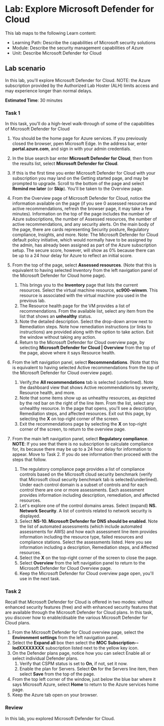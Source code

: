 <!---
---
Lab:
    Title: 'Explore Microsoft Defender for Cloud'
    Learning Path/Module/Unit: 'Learning Path: Describe the capabilities of Microsoft security solutions; Module 2: Describe the security management capabilities of Azure; Unit 3: Describe Microsoft Defender for Cloud'
---
--->

# Lab: Explore Microsoft Defender for Cloud

This lab maps to the following Learn content:

- Learning Path: Describe the capabilities of Microsoft security solutions
- Module: Describe the security management capabilities of Azure
- Unit: Describe Microsoft Defender for Cloud

## Lab scenario

In this lab, you'll explore Microsoft Defender for Cloud.  NOTE: the Azure subscription provided by the Authorized Lab Hoster (ALH) limits access and may experience longer than normal delays.

**Estimated Time**: 30 minutes

### Task 1

In this task, you'll do a high-level walk-through of some of the capabilities of Microsoft Defender for Cloud

1. You should be the home page for Azure services.  If you previously closed the browser, ppen Microsoft Edge. In the address bar, enter **portal.azure.com**, and sign in with your admin credentials.

1. In the blue search bar enter **Microsoft Defender for Cloud**, then from the results list, select **Microsoft Defender for Cloud**.

1. If this is the first time you enter Microsoft Defender for Cloud with your subscription you may land on the Getting started page, and may be prompted to upgrade.  Scroll to the bottom of the page and select **Remind me later** (or **Skip**).  You'll be taken to the Overview page.

1. From the Overview page of Microsoft Defender for Cloud, notice the information available on the page (if you see 0 assessed resources and active recommendations, refresh the browser page, it may take a few minutes).  Information on the top of the page includes the number of Azure subscriptions, the number of Assessed resources, the number of active recommendations, and any security alerts.  On the main body of the page, there are cards representing Security posture, Regulatory compliance, Insights, and more.  Note: The Microsoft Defender for Cloud default policy initiative, which would normally have to be assigned by the admin, has already been assigned as part of the Azure subscription setup. The secure score, however, will show as 0% because there can be up to a 24 hour delay for Azure to reflect an initial score.

1. From the top of the page, select **Assessed resources**.  (Note that this is equivalent to having selected Inventory from the left navigation panel of the Microsoft Defender for Cloud home page).
    1. This brings you to the **Inventory** page that lists the current resources. Select the virtual machine resource, **sc900-winwm**. This resource is associated with the virtual machine you used in the previous lab.
    1. The Resource health page for the VM provides a list of recommendations.  From the available list, select any item from the list that shows an **unhealthy** status.
    1. Note the detailed description.  Select the drop-down arrow next to Remediation steps. Note how remediation instructions (or links to instructions) are provided along with the option to take action.  Exit the window without taking any action.
    1. Return to the Microsoft Defender for Cloud overview page, by selecting **Microsoft Defender for Cloud | Overview** from the top of the page, above where it says Resource health.

1. From the left navigation panel, select **Recommendations**.  (Note that this is equivalent to having selected Active recommendations from the top of the Microsoft Defender for Cloud overview page).
    1. Verify,the **All recommendations** tab is selected (underlined).  Note the dashboard view that shows Active recommendations by severity, Resource health, and more.
    1. Note that some items show up as unhealthy resources, as depicted by the red bar on the right of the line item.  From the list, select any unhealthy resource.  In the page that opens, you'll see a description, Remediation steps, and affected resources. Exit out this page, by selecting the **X** on top-right corner of the screen.
    1. Exit the recommendations page by selecting the **X** on top-right corner of the screen, to return to the overview page.

1. From the main left navigation panel, select **Regulatory compliance**.  **NOTE**: If you see that there is no subscription to calculate compliance for, its because there may be up to a 24 hour delay for information to appear. Move to Task 2.  If you do see information then proceed with the steps that follow.
    1. The regulatory compliance page provides a list of compliance controls based on the Microsoft cloud security benchmark (verify that Microsoft cloud security benchmark tab is selected/underlined). Under each control domain is a subset of controls and for each control there are one or more assessments. Each assessment provides information including description, remediation, and affected resources.
    1. Let's explore one of the control domains areas. Select (expand) **NS. Network Security**. A list of controls related to network security is displayed.
    1. Select **NS-10. Microsoft Defender for DNS should be enabled**. Note the list of automated assessments (which include automated assessments for AWS) and how each assessment line item provides information including the resource type, failed resources and compliance stations. Select the assessments listed.  Here you see information including a description, Remediation steps, and Affected resources.
    1. Select the **X** on the top-right corner of the screen to close the page.
    1. Select **Overview** from the left navigation panel to  return to the Microsoft Defender for Cloud Overview page.
    1. Keep the Microsoft Defender for Cloud overview page open, you'll use in the next task.

### Task 2

Recall that Microsoft Defender for Cloud is offered in two modes: without enhanced security features (free) and with enhanced security features that are available through the Microsoft Defender for Cloud plans. In this task, you discover how to enable/disable the various Microsoft Defender for Cloud plans.

1. From the Microsoft Defender for Cloud overview page, select the **Environment settings** from the left navigation panel.
1. Select  the **Expand all** box then select the **MOC Subscription--lodXXXXXXXX** subscription listed next to the yellow key icon.
1. On the Defender plans page, notice how you can select Enable all or select individual Defender plans. 
    1. Verify that CSPM status is set to **On**, if not, set it now.  
    1. Enable the plan for Servers.  Select **On** for the Servers line item, then select **Save** from the top of the page.
1. From the top left corner of the window, just below the blue bar where it says Microsoft Azure, select **Home** to return to the Azure services home page.
1. Keep the Azure tab open on your browser.

### Review

In this lab, you explored Microsoft Defender for Cloud.

